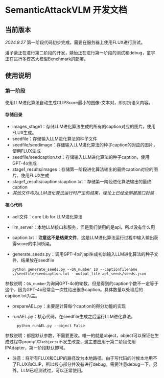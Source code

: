 # SemanticAttackVLM 开发文档

## 当前版本

*2024.9.27* 
第一阶段代码初步完成，需要在服务器上使用FLUX进行测试。

潘子豪正在进行第二阶段的开发，婧怡正在进行第一阶段的测试和debug，童宇正在进行多模态大模型Benchmark的部署。

## 使用说明

### 第一阶段

使用LLM进化算法自动生成CLIPScore最小的图像-文本对，即对抗语义内容。
#### 存储目录

- images_stage1：存储LLM进化算法生成的所有的caption对应的图片，使用FLUX生成。 
- seedfile：存储输入LLM进化算法的种子文件
- seedfile/seedimage：存储输入LLM进化算法的种子caption的对应的图片，使用FLUX生成
- seedfile/seedcaption.txt：存储输入LLM进化算法的种子caption，使用GPT-4o生成
- stage1_results/images：存储第一阶段进化算法输出的最终caption对应的图片，使用FLUX生成
- stage1_results/captions/caption.txt：存储第一阶段进化算法输出的最终caption
- *其他文件均为LLM进化算法运行时产生的结果，理论上已经全部被接口封装*

#### 核心代码

- aell文件：core Lib for LLM进化算法
- llm_server：本地LLM接口和服务，但是我们使用的是api，所以没有什么用
- caption.txt：**注意这不是结果文件**，这是LLM进化算法运行过程中输入输出获得score的中间桥梁。
- generate_seeds.py：调用GPT-4o的api生成初始输入LLM进化算法的种子文件，结果放在seedfile
    
      python generate_seeds.py --QA_number 10 --captionfilename ./seedfile/seedcaption.txt --output_file ael_seeds/seeds.json
      
参数说明：``QA_number``为询问GPT-4o的轮数，但是得到的caption个数不一定等于这个，因为GPT-4o经常会一次性给出很多caption。具体数量以处理后的caption.txt为主。

- prepareAEL.py：主要是计算每个caption的得分功能的实现
- runAEL.py：核心代码，在seedfile生成之后运行LLM进化算法。

        python runAEL.py --object False
参数说明：都是默认参数，不需要更改。唯一的就是object，object可以保证在生成过程中prompt中``<object>``不发生改变，这主要应用于第二阶段使用IPAdapter，第一阶段默认即可。


- 注意：将所有FLUX和CLIP的路径改为本地路径。由于写代码的时候本地用不了FLUX和CLIP，所以核心部分并没有进行debug，需要注意debug一下。另外，LLM已经测试过，可以正常使用。
